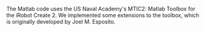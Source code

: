 The Matlab code uses the US Naval Academy's MTIC2: Matlab Toolbox for the iRobot Create 2.
We implemented some extensions to the toolbox, which is originally developed by Joel M. Esposito.
